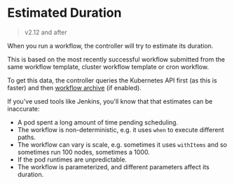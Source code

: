 # Estimated Duration

> v2.12 and after

When you run a workflow, the controller will try to estimate its duration.

This is based on the most recently successful workflow submitted from the same workflow template, cluster workflow template or cron workflow.
 
To get this data, the controller queries the Kubernetes API first (as this is faster) and then [workflow archive](workflow-archive.md) (if enabled). 

If you've used tools like Jenkins, you'll know that that estimates can be inaccurate:

* A pod spent a long amount of time pending scheduling.
* The workflow is non-deterministic, e.g. it uses `when` to execute different paths. 
* The workflow can vary is scale, e.g. sometimes it uses `withItems` and so sometimes run  100 nodes, sometimes a 1000.
* If the pod runtimes are unpredictable.
* The workflow is parameterized, and different parameters affect its duration.
  
